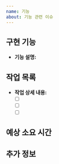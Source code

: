 ```yaml
---
name: 기능
about: 기능 관련 이슈
---
```


## 구현 기능

- **기능 설명:**

## 작업 목록

- **작업 상세 내용:**
  - [ ] &nbsp;
  - [ ] &nbsp;
  - [ ] &nbsp;

## 예상 소요 시간

## 추가 정보

